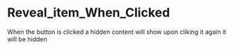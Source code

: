 # Reveal_item_When_Clicked
When the button is clicked a hidden content will show upon cliking it again it will be hidden
